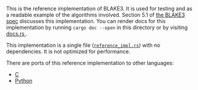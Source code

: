 This is the reference implementation of BLAKE3. It is used for testing and
as a readable example of the algorithms involved. Section 5.1 of [the BLAKE3
spec](https://github.com/BLAKE3-team/BLAKE3-specs/blob/master/blake3.pdf)
discusses this implementation. You can render docs for this implementation
by running `cargo doc --open` in this directory or by visiting [docs.rs
](https://docs.rs/blake3_reference).

This implementation is a single file
([`reference_impl.rs`](reference_impl.rs)) with no dependencies. It is
not optimized for performance.

There are ports of this reference implementation to other languages:

- [C](https://github.com/oconnor663/blake3_reference_impl_c)
- [Python](https://github.com/oconnor663/pure_python_blake3)
